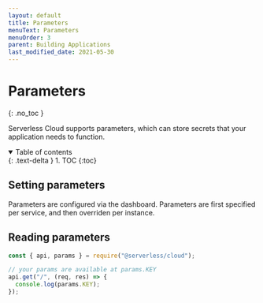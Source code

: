 ```yaml
---
layout: default
title: Parameters
menuText: Parameters
menuOrder: 3
parent: Building Applications
last_modified_date: 2021-05-30
---
```


# Parameters

{: .no_toc }

Serverless Cloud supports parameters, which can store secrets that your application needs to function.

<details open markdown="block">
  <summary>
    Table of contents
  </summary>
  {: .text-delta }
1. TOC
{:toc}
</details>

## Setting parameters

Parameters are configured via the dashboard. Parameters are first specified per service, and then overriden per instance.

## Reading parameters

```js
const { api, params } = require("@serverless/cloud");

// your params are available at params.KEY
api.get("/", (req, res) => {
  console.log(params.KEY);
});
```
